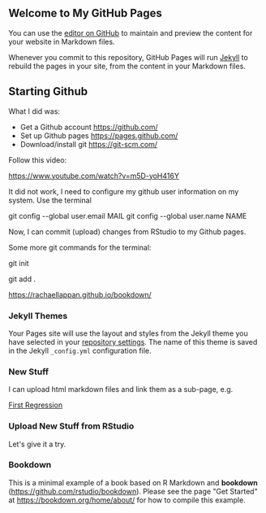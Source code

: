 
## Welcome to My GitHub Pages

You can use the [editor on GitHub](https://github.com/MarcoKuehne/marcokuehne.github.io/edit/main/README.md) to maintain and preview the content for your website in Markdown files.

Whenever you commit to this repository, GitHub Pages will run [Jekyll](https://jekyllrb.com/) to rebuild the pages in your site, from the content in your Markdown files.

## Starting Github

What I did was: 

- Get a Github account <https://github.com/>
- Set up Github pages <https://pages.github.com/>
- Download/install git <https://git-scm.com/>

Follow this video:

<https://www.youtube.com/watch?v=m5D-yoH416Y>

It did not work, I need to configure my github user information on my system. Use the terminal 

git config --global user.email MAIL 
git config --global user.name NAME  

Now, I can commit (upload) changes from RStudio to my Github pages.

Some more git commands for the terminal:

git init

git add .

<https://rachaellappan.github.io/bookdown/>



### Jekyll Themes

Your Pages site will use the layout and styles from the Jekyll theme you have selected in your [repository settings](https://github.com/MarcoKuehne/marcokuehne.github.io/settings/pages). The name of this theme is saved in the Jekyll `_config.yml` configuration file.

### New Stuff

I can upload html markdown files and link them as a sub-page, e.g.

[First Regression](https://marcokuehne.github.io/FirstRegression.html)

### Upload New Stuff from RStudio 

Let's give it a try. 

### Bookdown

This is a minimal example of a book based on R Markdown and **bookdown** (https://github.com/rstudio/bookdown). Please see the page "Get Started" at https://bookdown.org/home/about/ for how to compile this example.



